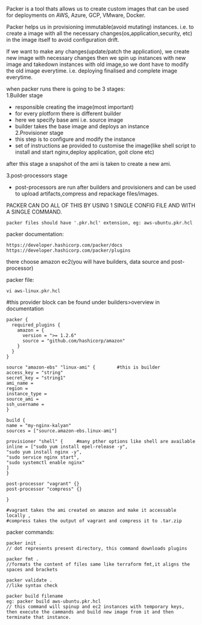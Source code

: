 

Packer is a tool thats allows us to create custom images that can be used for deployments on AWS, Azure, GCP, VMware, Docker.

Packer helps us in provisioning immutable(avoid mutating) instances.
i.e. to create a image with all the necessary changes(os,application,security, etc) in the image itself to avoid configuration drift.

If we want to make any changes(update/patch the application), we create new image with necessary changes then we spin up instances with new image and takedown instances with old image,so we dont have to modify the old image everytime.
i.e. deploying finalised and complete image everytime.


when packer runs there is going to be 3 stages:  
1.Builder stage  
- responsible creating the image(most important)
- for every plotform there is different builder
- here we specify base ami i.e. source image
- builder takes the base image and deploys an instance  
2.Provisioner stage  
- this step is to configure and modify the instance
- set of instructions ae provided to customise the image(like shell script to install and start nginx,deploy application, goit clone etc)

after this stage a snapshot of the ami is taken to create a new ami.  

3.post-processors stage  
- post-processors are run after builders and provisioners and can be used to upload artifacts,compress and repackage files/images.

PACKER CAN DO ALL OF THIS BY USING 1 SINGLE CONFIG FILE AND WITH A SINGLE COMMAND.
```
packer files should have '.pkr.hcl' extension, eg: aws-ubuntu.pkr.hcl
```

packer documentation:
```
https://developer.hashicorp.com/packer/docs
https://developer.hashicorp.com/packer/plugins
```
there choose amazon ec2(you will have builders, data source and post-processor)

packer file:
```
vi aws-linux.pkr.hcl
```
#this provider block can be found under builders>overview in documentation
```
packer {
  required_plugins {
    amazon = {
      version = ">= 1.2.6"
      source = "github.com/hashicorp/amazon"
    }
  }
}

source "amazon-ebs" "linux-ami" {        #this is builder
access_key = "string"
secret_key = "string1"
ami_name =
region =
instance_type =
source_ami =
ssh_username =
}

build {
name = "my-nginx-kalyan"
sources = ["source.amazon-ebs.linux-ami"]

provisioner "shell" {     #many pther options like shell are available
inline = ["sudo yum install epel-release -y",
"sudo yum install nginx -y",
"sudo service nginx start",
"sudo systemctl enable nginx"
]
}

post-processor "vagrant" {}
post-processor "compress" {}

}

#vagrant takes the ami created on amazon and make it accessable locally ,
#compress takes the output of vagrant and compress it to .tar.zip
```
packer commands:
```
packer init .
// dot represents present directory, this command downloads plugins

packer fmt .
//formats the content of files same like terraform fmt,it aligns the spaces and brackets

packer validate .
//like syntax check

packer build filename
eg: packer build aws-ubuntu.pkr.hcl  
// this command will spinup and ec2 instances with temporary keys, then execute the cammands and build new image from it and then terminate that instance.
```
